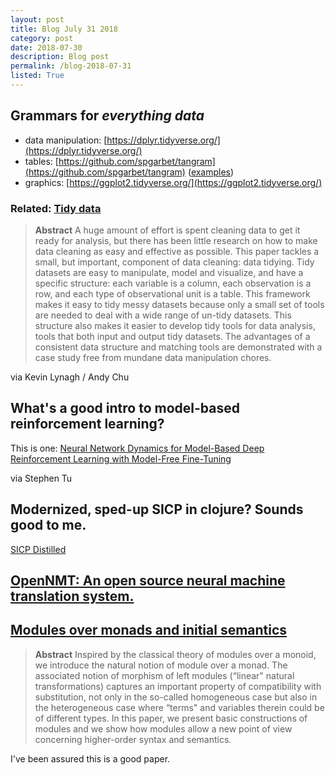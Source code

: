 ```yaml
---
layout: post
title: Blog July 31 2018
category: post
date: 2018-07-30
description: Blog post
permalink: /blog-2018-07-31
listed: True
---
```


## Grammars for *everything data*

- data manipulation: [https://dplyr.tidyverse.org/](https://dplyr.tidyverse.org/)
- tables: [https://github.com/spgarbet/tangram](https://github.com/spgarbet/tangram)
  ([examples](http://htmlpreview.github.io/?https://github.com/spgarbet/tg/blob/master/vignettes/example.html))
- graphics: [https://ggplot2.tidyverse.org/](https://ggplot2.tidyverse.org/)

### Related: [Tidy data](http://vita.had.co.nz/papers/tidy-data.html)

> __Abstract__ A huge amount of effort is spent cleaning data to get it ready for analysis, but there has been little research on how to make data cleaning as easy and effective as possible. This paper tackles a small, but important, component of data cleaning: data tidying. Tidy datasets are easy to manipulate, model and visualize, and have a specific structure: each variable is a column, each observation is a row, and each type of observational unit is a table. This framework makes it easy to tidy messy datasets because only a small set of tools are needed to deal with a wide range of un-tidy datasets. This structure also makes it easier to develop tidy tools for data analysis, tools that both input and output tidy datasets. The advantages of a consistent data structure and matching tools are demonstrated with a case study free from mundane data manipulation chores.

via Kevin Lynagh / Andy Chu

## What's a good intro to model-based reinforcement learning?

This is one: [Neural Network Dynamics for Model-Based Deep Reinforcement Learning with Model-Free Fine-Tuning](https://arxiv.org/abs/1708.02596)

via Stephen Tu

## Modernized, sped-up SICP in clojure? Sounds good to me.

[SICP Distilled](http://www.sicpdistilled.com/)

## [OpenNMT: An open source neural machine translation system.](http://opennmt.net/)

## [Modules over monads and initial semantics](https://core.ac.uk/download/pdf/82446920.pdf)

> __Abstract__ Inspired by the classical theory of modules over a monoid, we introduce the natural notion
> of module over a monad. The associated notion of morphism of left modules (“linear"
> natural transformations) captures an important property of compatibility with substitution,
> not only in the so-called homogeneous case but also in the heterogeneous case where
> “terms" and variables therein could be of different types. In this paper, we present basic
> constructions of modules and we show how modules allow a new point of view concerning
> higher-order syntax and semantics.

I've been assured this is a good paper.
